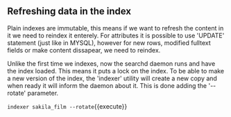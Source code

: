 ## Refreshing data in the index

Plain indexes are immutable, this means if we want to refresh the content in it we need to reindex it enterely. 
For  attributes it is possible to use 'UPDATE' statement (just like in MYSQL), however for new rows, modified fulltext fields or make content dissapear, we need to reindex.

Unlike the first time we indexes, now the searchd daemon runs and have the index loaded. This means it puts a lock on the index. 
To be able to make a new version of the index, the 'indexer' utility will create a new copy and when ready it will inform the daemon about it.
This is done adding the '--rotate' parameter.

`indexer sakila_film --rotate`{{execute}}
